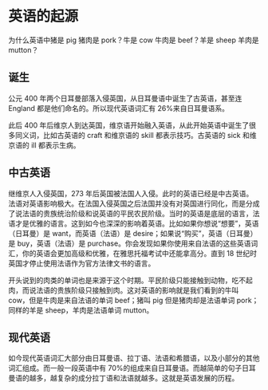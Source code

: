 # 英语的起源

为什么英语中猪是 pig 猪肉是 pork？牛是 cow 牛肉是 beef？羊是 sheep 羊肉是 mutton？

## 诞生

公元 400 年两个日耳曼部落入侵英国，从日耳曼语中诞生了古英语，甚至连 England 都是他们命名的。所以现代英语词汇有 26%来自日耳曼语系。

此后 400 年后维京人到达英国，维京语开始融入英语，从此开始英语中诞生了很多同义词，比如古英语的 craft 和维京语的 skill 都表示技巧。古英语的 sick 和维京语的 ill 都表示生病。

## 中古英语

继维京人入侵英国，273 年后英国被法国人入侵。此时的英语已经是中古英语。法语对英语影响极大。在法国入侵英国之后法国并没有对英国进行同化，而是分成了说法语的贵族统治阶级和说英语的平民农民阶级。当时的英语是底层的语言，法语才是优雅的语言。这到如今也深深的影响着英语。比如如果你想说“想要”，英语（日耳曼）是 want，而英语（法语）是 desire；如果说“购买”，英语（日耳曼）是 buy，英语（法语）是 purchase。你会发现如果你使用来自法语的这些英语词汇，你的英语会更加高级和优雅，在雅思托福考试中还能拿高分。直到 18 世纪时英国才停止使用法语作为官方法律文书的语言。

开头说到的肉类的单词也是来源于这个时期。平民阶级只能接触到动物，吃不起肉，而说法语的贵族阶级只接触到肉。这对英语的影响就是我们看到的牛叫 cow，但是牛肉是来自法语的单词 beef；猪叫 pig 但是猪肉却是法语单词 pork；同样的羊是 sheep，羊肉是法语单词 mutton。

## 现代英语

如今现代英语词汇大部分由日耳曼语、拉丁语、法语和希腊语，以及小部分的其他词汇组成。而一般一段英语中有 70%的组成来自日耳曼语。而越简单的句子日耳曼语的越多，越复杂的成分拉丁语和法语就越多。这就是英语发展的历程。

